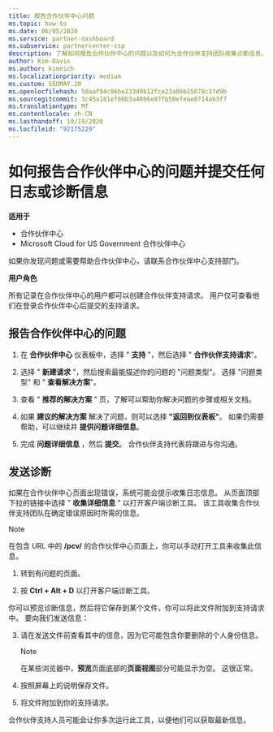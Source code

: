 ```yaml
---
title: 报告合作伙伴中心问题
ms.topic: how-to
ms.date: 06/05/2020
ms.service: partner-dashboard
ms.subservice: partnercenter-csp
description: 了解如何报告合作伙伴中心的问题以及如何为合作伙伴支持团队收集诊断信息。
author: Kim-Davis
ms.author: kimnich
ms.localizationpriority: medium
ms.custom: SEOMAY.20
ms.openlocfilehash: 58aaf94c06be233d9b12fce23a86b25078c3fd9b
ms.sourcegitcommit: 3c45a181ef86b3a4866e97fb50efeae8714ab3f7
ms.translationtype: MT
ms.contentlocale: zh-CN
ms.lasthandoff: 10/19/2020
ms.locfileid: "92175229"
---
```

# <a name="how-to-report-problems-with-partner-center-and-submit-any-log-or-diagnostics-information"></a>如何报告合作伙伴中心的问题并提交任何日志或诊断信息

**适用于**

- 合作伙伴中心
- Microsoft Cloud for US Government 合作伙伴中心

如果你发现问题或需要帮助合作伙伴中心，请联系合作伙伴中心支持部门。

**用户角色**

所有记录在合作伙伴中心的用户都可以创建合作伙伴支持请求。 用户仅可查看他们在登录合作伙伴中心后提交的支持请求。

## <a name="report-a-problem-with-the-partner-center"></a>报告合作伙伴中心的问题

1. 在 **合作伙伴中心** 仪表板中，选择 " **支持** "，然后选择 " **合作伙伴支持请求**"。

2. 选择 " **新建请求** "，然后搜索最能描述你的问题的 "问题类型"。 选择 "问题类型" 和 " **查看解决方案**"。

3. 查看 " **推荐的解决方案** " 页，了解可以帮助你解决问题的步骤或相关文档。

4. 如果 **建议的解决方案** 解决了问题，则可以选择 **"返回到仪表板"**。 如果仍需要帮助，可以继续并 **提供问题详细信息**。

5. 完成 **问题详细信息** ，然后 **提交**。 合作伙伴支持代表将跟进与你沟通。

## <a name="send-diagnostics"></a>发送诊断

如果在合作伙伴中心页面出现错误，系统可能会提示收集日志信息。 从页面顶部下拉的链接中选择 " **收集详细信息** " 以打开客户端诊断工具。 该工具收集合作伙伴支持团队在确定错误原因时所需的信息。 

>[!NOTE]
>在包含 URL 中的 **/pcv/** 的合作伙伴中心页面上，你可以手动打开工具来收集此信息。

1. 转到有问题的页面。

2. 按 **Ctrl + Alt + D** 以打开客户端诊断工具。

你可以预览诊断信息，然后将它保存到某个文件，你可以将此文件附加到支持请求中。 要向我们发送信息：

3. 请在发送文件前查看其中的信息，因为它可能包含你要删除的个人身份信息。

    >[!NOTE]
    >在某些浏览器中，**预览**页面底部的**页面视图**部分可能显示为空。 这很正常。

4. 按照屏幕上的说明保存文件。

5. 将文件附加到你的支持请求。

合作伙伴支持人员可能会让你多次运行此工具，以便他们可以获取最新信息。

